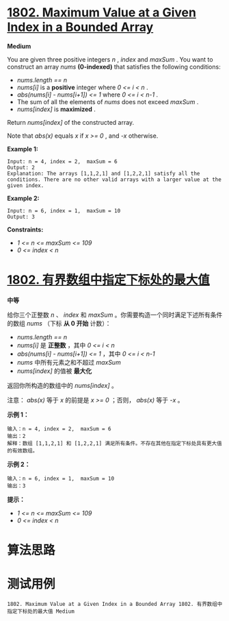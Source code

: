 # [1802. Maximum Value at a Given Index in a Bounded Array][enTitle]

**Medium**

You are given three positive integers  *n* ,  *index*  and  *maxSum* . You want to construct an array  *nums*  **(0-indexed)** that satisfies the following conditions:

-  *nums.length == n*  
-  *nums[i]*  is a **positive**  integer where  *0 <= i < n* . 
-  *abs(nums[i] - nums[i+1]) <= 1*  where  *0 <= i < n-1* . 
- The sum of all the elements of  *nums*  does not exceed  *maxSum* . 
-  *nums[index]*  is **maximized** .

Return  *nums[index]*  of the constructed array.

Note that  *abs(x)*  equals  *x*  if  *x >= 0* , and  *-x*  otherwise.



**Example 1:** 

```
Input: n = 4, index = 2,  maxSum = 6
Output: 2
Explanation: The arrays [1,1,2,1] and [1,2,2,1] satisfy all the conditions. There are no other valid arrays with a larger value at the given index.

```

**Example 2:** 

```
Input: n = 6, index = 1,  maxSum = 10
Output: 3

```



**Constraints:** 

-  *1 <= n <= maxSum <= 109*  
-  *0 <= index < n* 


# [1802. 有界数组中指定下标处的最大值][cnTitle]

**中等**

给你三个正整数  *n* 、 *index*  和  *maxSum*  。你需要构造一个同时满足下述所有条件的数组  *nums* （下标 **从 0 开始**  计数）：

-  *nums.length == n*  
-  *nums[i]*  是 **正整数**  ，其中  *0 <= i < n*  
-  *abs(nums[i] - nums[i+1]) <= 1*  ，其中  *0 <= i < n-1*  
-  *nums*  中所有元素之和不超过  *maxSum*  
-  *nums[index]*  的值被 **最大化** 

返回你所构造的数组中的  *nums[index]*  。

注意： *abs(x)*  等于  *x*  的前提是  *x >= 0*  ；否则， *abs(x)*  等于  *-x*  。



**示例 1：** 

```
输入：n = 4, index = 2,  maxSum = 6
输出：2
解释：数组 [1,1,2,1] 和 [1,2,2,1] 满足所有条件。不存在其他在指定下标处具有更大值的有效数组。

```

**示例 2：** 

```
输入：n = 6, index = 1,  maxSum = 10
输出：3

```



**提示：** 

-  *1 <= n <= maxSum <= 109*  
-  *0 <= index < n* 




# 算法思路

# 测试用例
```
1802. Maximum Value at a Given Index in a Bounded Array 1802. 有界数组中指定下标处的最大值 Medium
```

[enTitle]: https://leetcode.com/problems/maximum-value-at-a-given-index-in-a-bounded-array/
[cnTitle]: https://leetcode-cn.com/problems/maximum-value-at-a-given-index-in-a-bounded-array/
